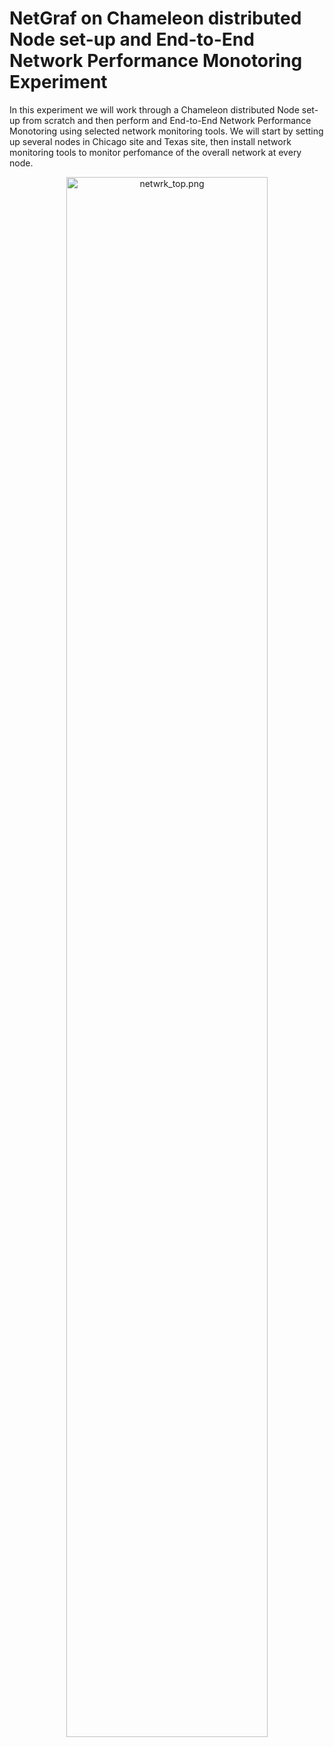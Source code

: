 # NetGraf on Chameleon distributed Node set-up and End-to-End Network Performance Monotoring Experiment
In this experiment we will work through a Chameleon distributed Node set-up from scratch and then perform and End-to-End Network Performance Monotoring using selected network monitoring tools. We will start by setting up several nodes in Chicago site and Texas site, then install network monitoring tools to monitor perfomance of the overall network at every node.

<p align="center">
<img src="https://github.com/esnet/daphne/blob/master/Chameleon/Demo_topology_set_up_on_chameleon/figures/netwrk_top.png" width="80%" height="80%" title="netwrk_top.png">
<p>
